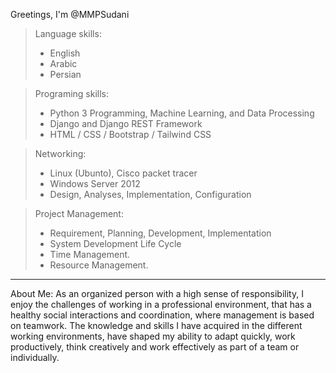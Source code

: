 Greetings, I'm @MMPSudani

> Language skills:
> - English
> - Arabic
> - Persian

> Programing skills:
> - Python 3 Programming, Machine Learning, and Data Processing
> - Django and Django REST Framework
> - HTML / CSS / Bootstrap / Tailwind CSS

> Networking:
> - Linux (Ubunto), Cisco packet tracer
> - Windows Server 2012
> - Design, Analyses, Implementation, Configuration

> Project Management:
> - Requirement, Planning, Development, Implementation
> - System Development Life Cycle
> - Time Management.
> - Resource Management.

****************************************************************************************

About Me: As an organized person with a high sense of responsibility, I enjoy the challenges of working in a  professional environment, that has a healthy social interactions and coordination, where management is based on teamwork. The knowledge and skills I have acquired in the different working environments, have shaped my ability to adapt quickly, work productively, think creatively and work effectively as part of a team or individually.

<!---
MMPSoudani/MMPSoudani is a ✨ special ✨ repository because its `README.md` (this file) appears on your GitHub profile.
You can click the Preview link to take a look at your changes.
--->
